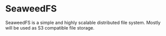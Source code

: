 # SeaweedFS

SeaweedFS is a simple and highly scalable distributed file system. Mostly will be used as S3 compatible file storage.
